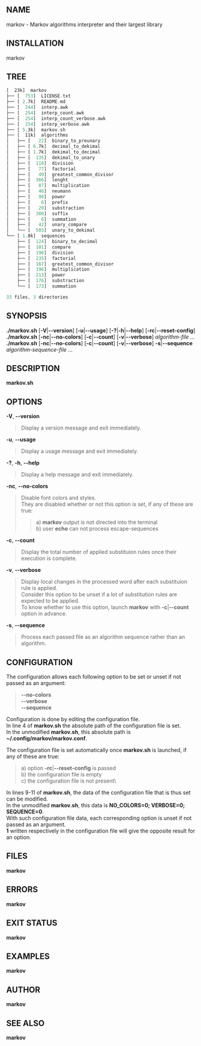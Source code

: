 ## NAME

markov - Markov algorithms interpreter and their largest library

## INSTALLATION
markov

## TREE
```rust
[  23k]  markov
├── [  753]  LICENSE.txt
├── [ 2.7k]  README.md
├── [  244]  interp.awk
├── [  254]  interp_count.awk
├── [  254]  interp_count_verbose.awk
├── [  254]  interp_verbose.awk
├── [ 5.3k]  markov.sh
├── [  11k]  algorithms
│   ├── [   22]  binary_to_preunary
│   ├── [ 6.7k]  decimal_to_dekimal
│   ├── [ 1.7k]  dekimal_to_decimal
│   ├── [  135]  dekimal_to_unary
│   ├── [  118]  division
│   ├── [   77]  factorial
│   ├── [   49]  greatest_common_divisor
│   ├── [  366]  lenght
│   ├── [   87]  multiplication
│   ├── [   46]  neumann
│   ├── [   98]  power
│   ├── [    6]  prefix
│   ├── [   29]  substraction
│   ├── [  300]  suffix
│   ├── [    6]  summation
│   ├── [   42]  unary_compare
│   └── [  503]  unary_to_dekimal
└── [ 1.8k]  sequences
    ├── [  124]  binary_to_decimal
    ├── [  101]  compare
    ├── [  190]  division
    ├── [  235]  factorial
    ├── [  167]  greatest_common_divisor
    ├── [  196]  multiplication
    ├── [  213]  power
    ├── [  176]  substraction
    └── [  173]  summation

33 files, 3 directories
```

## SYNOPSIS

**./markov.sh** \[**-V**\|**\--version**\] \[**-u**\|**\--usage**\]
\[**-?**\|**-h**\|**\--help**\] \[**-rc**\|**\--reset-config**\]\
**./markov.sh** \[**-nc**\|**\--no-colors**\] \[**-c**\|**\--count**\]
\[**-v**\|**\--verbose**\] *algorithm-file* \...\
**./markov.sh** \[**-nc**\|**\--no-colors**\] \[**-c**\|**\--count**\]
\[**-v**\|**\--verbose**\] **-s**\|**\--sequence**
*algorithm-sequence-file* \...

## DESCRIPTION

**markov.sh**

## OPTIONS

**-V**, **\--version**

> Display a version message and exit immediately.

**-u**, **\--usage**

> Display a usage message and exit immediately.

**-?**, **-h**, **\--help**

> Display a help message and exit immediately.

**-nc**, **\--no-colors**

> Disable font colors and styles.\
> They are disabled whether or not this option is set, if any of these
> are true:
>
> > a\) **markov** output is not directed into the terminal\
> > b) user **echo** can not process escape-sequences

**-c**, **\--count**

> Display the total number of applied substituion rules once their
> execution is complete.

**-v**, **\--verbose**

> Display local changes in the processed word after each substituion
> rule is applied.\
> Consider this option to be unset if a lot of substitution rules are
> expected to be applied.\
> To know whether to use this option, launch **markov** with
> **-c**\|**\--count** option in advance.

**-s**, **\--sequence**

> Process each passed file as an algorithm sequence rather than an
> algorithm.

## CONFIGURATION

The configuration allows each following option to be set or unset if not
passed as an argument:

> **\--no-colors**\
> **\--verbose**\
> **\--sequence**

Configuration is done by editing the configuration file.\
In line 4 of **markov.sh** the absolute path of the configuration file
is set.\
In the unmodified **markov.sh**, this absolute path is
**\~/.config/markov/markov.conf**.

The configuration file is set automatically once **markov.sh** is
launched, if any of these are true:

> a\) option **-rc**\|**\--reset-config** is passed\
> b) the configuration file is empty\
> c) the configuration file is not present\

In lines 9-11 of **markov.sh**, the data of the configuration file that
is thus set can be modified.\
In the unmodified **markov.sh**, this data is **NO_COLORS=0; VERBOSE=0;
SEQUENCE=0**.\
With such configuration file data, each corresponding option is unset if
not passed as an argument.\
**1** written respectively in the configuration file will give the
opposite result for an option.

## FILES

**markov**

## ERRORS

**markov**

## EXIT STATUS

**markov**

## EXAMPLES

**markov**

## AUTHOR

**markov**

## SEE ALSO

**markov**
